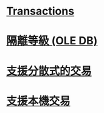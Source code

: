 # [Transactions](transactions.md)

# [隔離等級 (OLE DB)](isolation-levels-ole-db.md)
# [支援分散式的交易](supporting-distributed-transactions.md)
# [支援本機交易](supporting-local-transactions.md)
